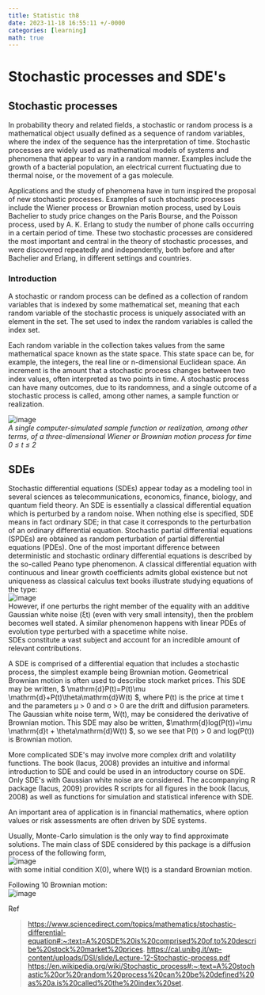 ```yaml
---
title: Statistic th8
date: 2023-11-18 16:55:11 +/-0000
categories: [learning]
math: true
---
```


# Stochastic processes and SDE's

## Stochastic processes
In probability theory and related fields, a stochastic or random process is a mathematical object usually defined as a sequence of random variables, where the index of the sequence has the interpretation of time. Stochastic processes are widely used as mathematical models of systems and phenomena that appear to vary in a random manner. Examples include the growth of a bacterial population, an electrical current fluctuating due to thermal noise, or the movement of a gas molecule. <br>

Applications and the study of phenomena have in turn inspired the proposal of new stochastic processes. Examples of such stochastic processes include the Wiener process or Brownian motion process, used by Louis Bachelier to study price changes on the Paris Bourse, and the Poisson process, used by A. K. Erlang to study the number of phone calls occurring in a certain period of time. These two stochastic processes are considered the most important and central in the theory of stochastic processes, and were discovered repeatedly and independently, both before and after Bachelier and Erlang, in different settings and countries.

### Introduction
A stochastic or random process can be defined as a collection of random variables that is indexed by some mathematical set, meaning that each random variable of the stochastic process is uniquely associated with an element in the set. The set used to index the random variables is called the index set. <br>

Each random variable in the collection takes values from the same mathematical space known as the state space. This state space can be, for example, the integers, the real line or 
n-dimensional Euclidean space. An increment is the amount that a stochastic process changes between two index values, often interpreted as two points in time.
A stochastic process can have many outcomes, due to its randomness, and a single outcome of a stochastic process is called, among other names, a sample function or realization. <br>

![image](https://github.com/Cheroberous/cheroberous.github.io/assets/102479391/89c62551-c527-43bd-a405-1ed783cfb7fc) <br>
_A single computer-simulated sample function or realization, among other terms, of a three-dimensional Wiener or Brownian motion process for time 0 ≤ t ≤ 2_


## SDEs
Stochastic differential equations (SDEs) appear today as a modeling tool in several sciences as telecommunications, economics, finance, biology, and quantum field theory.
An SDE is essentially a classical differential equation which is perturbed by a random noise. When nothing else is specified, SDE means in fact ordinary SDE; in that case it corresponds to the perturbation of an ordinary differential equation. Stochastic partial differential equations (SPDEs) are obtained as random perturbation of partial differential equations (PDEs).
One of the most important difference between deterministic and stochastic ordinary differential equations is described by the so-called Peano type phenomenon.
A classical differential equation with continuous and linear growth coefficients admits global existence but not uniqueness as classical calculus text books illustrate studying equations of the type: <br>
![image](https://github.com/Cheroberous/cheroberous.github.io/assets/102479391/8cca3bee-be52-47e2-b948-c4df8e719b9f) <br>
However, if one perturbs the right member of the equality with an additive Gaussian white noise (ξt) (even with very small intensity), then the problem becomes well stated. A similar phenomenon happens with linear PDEs of evolution type perturbed with a spacetime white noise. <br>
SDEs constitute a vast subject and account for an incredible amount of relevant contributions. <br>

A SDE is comprised of a differential equation that includes a stochastic process, the simplest example being Brownian motion. Geometrical Brownian motion is often used to describe stock market prices. This SDE may be written, $ \mathrm{d}P(t)=P(t)\mu \mathrm{d}+P(t)\theta\mathrm{d}W(t) $, where P(t) is the price at time t and the parameters μ > 0 and σ > 0 are the drift and diffusion parameters. The Gaussian white noise term, W(t), may be considered the derivative of Brownian motion. This SDE may also be written, $\mathrm{d}log(P(t))=\mu \mathrm{d}t + \theta\mathrm{d}W(t) $, so we see that P(t) > 0 and log(P(t)) is Brownian motion. <br>

More complicated SDE's may involve more complex drift and volatility functions. The book (Iacus, 2008) provides an intuitive and informal introduction to SDE and could be used in an introductory course on SDE. Only SDE's with Gaussian white noise are considered. The accompanying R package (Iacus, 2009) provides R scripts for all figures in the book (Iacus, 2008) as well as functions for simulation and statistical inference with SDE.

An important area of application is in financial mathematics, where option values or risk assessments are often driven by SDE systems. <br>


Usually, Monte-Carlo simulation is the only way to find approximate solutions. The main class of SDE considered by this package is a diffusion process of the following form, <br>
![image](https://github.com/Cheroberous/cheroberous.github.io/assets/102479391/36cde8e8-1ac9-4562-aca5-755dea8b0331) <br>
with some initial condition X(0), where W(t) is a standard Brownian motion. <br>


Following 10 Brownian motion: <br>
![image](https://github.com/Cheroberous/cheroberous.github.io/assets/102479391/b3086e0d-a6fd-43e7-b8b1-89297604a8ca) <br>










Ref
>https://www.sciencedirect.com/topics/mathematics/stochastic-differential-equation#:~:text=A%20SDE%20is%20comprised%20of,to%20describe%20stock%20market%20prices.
>https://cal.unibg.it/wp-content/uploads/DSI/slide/Lecture-12-Stochastic-process.pdf
>https://en.wikipedia.org/wiki/Stochastic_process#:~:text=A%20stochastic%20or%20random%20process%20can%20be%20defined%20as%20a,is%20called%20the%20index%20set.
